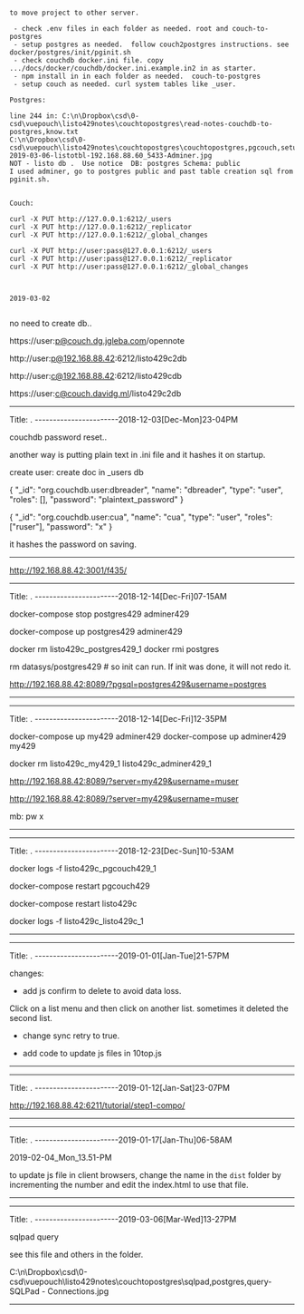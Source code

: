 
~~~~~~~~~~~~~~~~~~~~~~~~~~~~~~~~~~~~~~~~~~~~~~~~~~

to move project to other server.

 - check .env files in each folder as needed. root and couch-to-postgres
 - setup postgres as needed.  follow couch2postgres instructions. see docker/postgres/init/pginit.sh
 - check couchdb docker.ini file. copy .../docs/docker/couchdb/docker.ini.example.in2 in as starter.
 - npm install in in each folder as needed.  couch-to-postgres
 - setup couch as needed. curl system tables like _user. 

Postgres:

line 244 in: C:\n\Dropbox\csd\0-csd\vuepouch\listo429notes\couchtopostgres\read-notes-couchdb-to-postgres,know.txt
C:\n\Dropbox\csd\0-csd\vuepouch\listo429notes\couchtopostgres\couchtopostgres,pgcouch,setupdb-2019-03-06-listotbl-192.168.88.60_5433-Adminer.jpg
NOT - listo db .  Use notice  DB: postgres Schema: public 
I used adminer, go to postgres public and past table creation sql from pginit.sh.


Couch:

curl -X PUT http://127.0.0.1:6212/_users
curl -X PUT http://127.0.0.1:6212/_replicator
curl -X PUT http://127.0.0.1:6212/_global_changes

curl -X PUT http://user:pass@127.0.0.1:6212/_users
curl -X PUT http://user:pass@127.0.0.1:6212/_replicator
curl -X PUT http://user:pass@127.0.0.1:6212/_global_changes



2019-03-02


~~~~~~~~~~~~~~~~~~~~~~~~~~~~~~~~~~~~~~~~~~~~~~~~~~



no need to create db..


https://user:p@couch.dg.jgleba.com/opennote

http://user:p@192.168.88.42:6212/listo429c2db

http://user:c@192.168.88.42:6212/listo429cdb


https://user:c@couch.davidg.ml/listo429c2db



----------------------------------------------------
Title:  .
-----------------------2018-12-03[Dec-Mon]23-04PM

couchdb password reset..

another way is putting plain text in .ini file and it hashes it on startup.

create user: create doc in _users db

{
    "_id": "org.couchdb.user:dbreader",
    "name": "dbreader",
    "type": "user",
    "roles": [],
    "password": "plaintext_password"
}


{
    "_id": "org.couchdb.user:cua",
    "name": "cua",
    "type": "user",
    "roles": ["ruser"],
    "password": "x"
}

it hashes the password on saving.


----------------------------------------------------


http://192.168.88.42:3001/f435/


----------------------------------------------------
Title:  .
-----------------------2018-12-14[Dec-Fri]07-15AM

docker-compose stop postgres429 adminer429

docker-compose up postgres429 adminer429

docker rm  listo429c_postgres429_1
docker rmi postgres 

rm datasys/postgres429   # so init can run. If init was done, it will not redo it.


http://192.168.88.42:8089/?pgsql=postgres429&username=postgres


----------------------------------------------------


----------------------------------------------------
Title:  .
-----------------------2018-12-14[Dec-Fri]12-35PM


docker-compose up my429 adminer429 
docker-compose up  adminer429  my429



 docker rm listo429c_my429_1 listo429c_adminer429_1

http://192.168.88.42:8089/?server=my429&username=muser


http://192.168.88.42:8089/?server=my429&username=muser

mb:
pw x


----------------------------------------------------

----------------------------------------------------
Title:  .
-----------------------2018-12-23[Dec-Sun]10-53AM

docker logs -f  listo429c_pgcouch429_1

docker-compose restart pgcouch429


docker-compose restart   listo429c

docker logs -f  listo429c_listo429c_1



----------------------------------------------------



----------------------------------------------------
Title:  .
-----------------------2019-01-01[Jan-Tue]21-57PM

changes:

- add js confirm to delete to avoid data loss.

Click on a list menu and then click on another list. sometimes it deleted the second list.

- change sync retry to true.


- add code to update js files in 10top.js


----------------------------------------------------


----------------------------------------------------
Title:  .
-----------------------2019-01-12[Jan-Sat]23-07PM

http://192.168.88.42:6211/tutorial/step1-compo/



----------------------------------------------------


----------------------------------------------------
Title:  .
-----------------------2019-01-17[Jan-Thu]06-58AM


2019-02-04_Mon_13.51-PM

to update js file in client browsers, change the name in the `dist` folder by incrementing the number and edit the index.html to use that file.

----------------------------------------------------


----------------------------------------------------
Title:  .
-----------------------2019-03-06[Mar-Wed]13-27PM

sqlpad query

see this file and others in the folder.

C:\n\Dropbox\csd\0-csd\vuepouch\listo429notes\couchtopostgres\sqlpad,postgres,query-SQLPad - Connections.jpg

----------------------------------------------------
